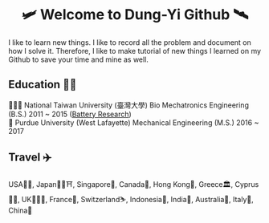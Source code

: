 <h1 align=center>🛩 Welcome to Dung-Yi Github 🛰️</h1> 

I like to learn new things. I like to record all the problem and document on how I solve it.  Therefore, I like to make tutorial of new things I learned on my Github to save your time and mine as well. </br>

## Education 👨‍🎓
👨🏻‍🏫 National Taiwan University (臺灣大學)   Bio Mechatronics Engineering (B.S.) 2011 ~ 2015 ([Battery Research](https://github.com/Dungyichao/Dungyichao/blob/main/Documents/International%20Society%20of%20electrochemistry%20%20conference%20poster%20%26%20Dissertation.pdf))</br>
🚀 Purdue University (West Lafayette) Mechanical Engineering       (M.S.) 2016 ~ 2017
</br>

## Travel ✈️
USA🗽🏈, Japan🗼🎎⛩, Singapore🚢, Canada🍁, Hong Kong🚠, Greece🏛, Cyprus🏄🏻, UK💂🏻‍♂️, France🏰, Switzerland⛷️, Indonesia🌴, India🧞, Australia🦘, Italy🍕, China🐉
<!--
**Dungyichao/Dungyichao** is a ✨ _special_ ✨ repository because its `README.md` (this file) appears on your GitHub profile.

Here are some ideas to get you started:

- 🔭 I’m currently working on ...
- 🌱 I’m currently learning ...
- 👯 I’m looking to collaborate on ...
- 🤔 I’m looking for help with ...
- 💬 Ask me about ...
- 📫 How to reach me: ...
- 😄 Pronouns: ...
- ⚡ Fun fact: ...
-->
